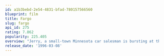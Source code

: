 ```yaml
---
id: a1b3bebd-2e54-4831-bfad-780157566560
blueprint: film
title: Fargo
slug: fargo
api_id: 275
rating: 7.862
popularity: 225.405
overview: "Jerry, a small-town Minnesota car salesman is bursting at the seams with debt... but he's got a plan. He's going to hire two thugs to kidnap his wife in a scheme to collect a hefty ransom from his wealthy father-in-law. It's going to be a snap and nobody's going to get hurt... until people start dying. Enter Police Chief Marge, a coffee-drinking, parka-wearing - and extremely pregnant - investigator who'll stop at nothing to get her man. And if you think her small-time investigative skills will give the crooks a run for their ransom... you betcha!"
release_date: '1996-03-08'
---
```

